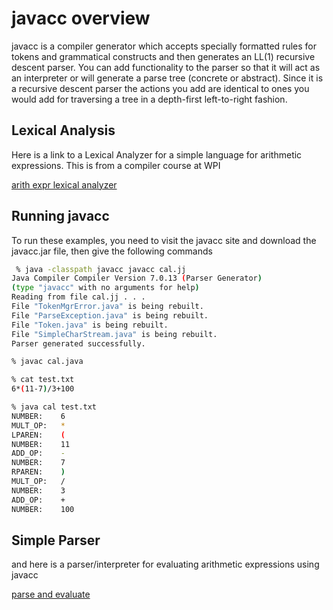 # javacc overview

javacc is a compiler generator which accepts specially formatted rules for tokens and grammatical constructs
and then generates an LL(1) recursive descent parser. You can add functionality to the parser so that it will
act as an interpreter or will generate a parse tree (concrete or abstract). Since it is a recursive descent parser
the actions you add are identical to ones you would add for traversing a tree in a depth-first left-to-right fashion.

## Lexical Analysis
Here is a link to a Lexical Analyzer for a simple language for arithmetic expressions. This is from a compiler course at WPI

[arith expr lexical analyzer](https://web.cs.wpi.edu/~kal/courses/cs4533/JAVACC/JavaccScanner.htm)


## Running javacc
To run these examples, you need to visit the javacc site and download the javacc.jar file, then give the following commands

``` bash
 % java -classpath javacc javacc cal.jj 
Java Compiler Compiler Version 7.0.13 (Parser Generator)
(type "javacc" with no arguments for help)
Reading from file cal.jj . . .
File "TokenMgrError.java" is being rebuilt.
File "ParseException.java" is being rebuilt.
File "Token.java" is being rebuilt.
File "SimpleCharStream.java" is being rebuilt.
Parser generated successfully.

% javac cal.java

% cat test.txt
6*(11-7)/3+100

% java cal test.txt
NUMBER:    6
MULT_OP:   *
LPAREN:    (
NUMBER:    11
ADD_OP:    -
NUMBER:    7
RPAREN:    )
MULT_OP:   /
NUMBER:    3
ADD_OP:    +
NUMBER:    100
```

## Simple Parser
and here is a parser/interpreter for evaluating arithmetic expressions using javacc

[parse and evaluate](https://gist.github.com/jac18281828/2435b575b699684a4ee36201af472d04)

